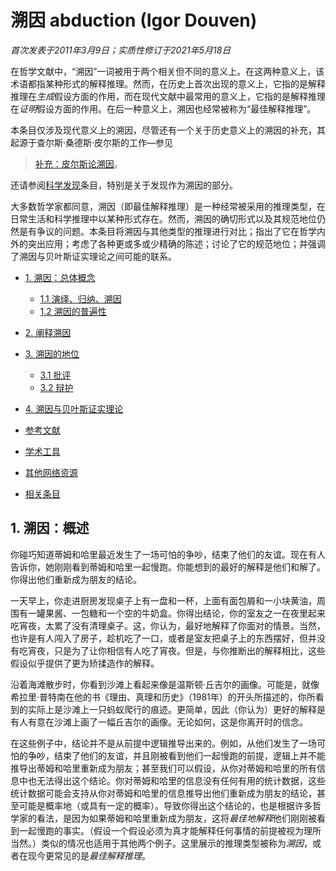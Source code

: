 # 溯因 abduction (Igor Douven)

*首次发表于2011年3月9日；实质性修订于2021年5月18日*

在哲学文献中，“溯因”一词被用于两个相关但不同的意义上。在这两种意义上，该术语都指某种形式的解释推理。然而，在历史上首次出现的意义上，它指的是解释推理在*生成*假设方面的作用，而在现代文献中最常用的意义上，它指的是解释推理在*证明*假设方面的作用。在后一种意义上，溯因也经常被称为“最佳解释推理”。

本条目仅涉及现代意义上的溯因，尽管还有一个关于历史意义上的溯因的补充，其起源于查尔斯·桑德斯·皮尔斯的工作—参见

> [补充：皮尔斯论溯因](https://plato.stanford.edu/entries/abduction/peirce.html)。

还请参阅[科学发现](https://plato.stanford.edu/entries/scientific-discovery/index.html#DiscAbdu)条目，特别是关于发现作为溯因的部分。

大多数哲学家都同意，溯因（即最佳解释推理）是一种经常被采用的推理类型，在日常生活和科学推理中以某种形式存在。然而，溯因的确切形式以及其规范地位仍然是有争议的问题。本条目将溯因与其他类型的推理进行对比；指出了它在哲学内外的突出应用；考虑了各种更或多或少精确的陈述；讨论了它的规范地位；并强调了溯因与贝叶斯证实理论之间可能的联系。

* [1. 溯因：总体概念](https://plato.stanford.edu/entries/abduction/#AbdGenIde)

  * [1.1 演绎、归纳、溯因](https://plato.stanford.edu/entries/abduction/#DedIndAbd)
  * [1.2 溯因的普遍性](https://plato.stanford.edu/entries/abduction/#UbiAbd)
* [2. 阐释溯因](https://plato.stanford.edu/entries/abduction/#ExpAbd)
* [3. 溯因的地位](https://plato.stanford.edu/entries/abduction/#StaAbd)

  * [3.1 批评](https://plato.stanford.edu/entries/abduction/#Cri)
  * [3.2 辩护](https://plato.stanford.edu/entries/abduction/#Def)
* [4. 溯因与贝叶斯证实理论](https://plato.stanford.edu/entries/abduction/#AbdVerBayConThe)
* [参考文献](https://plato.stanford.edu/entries/abduction/#Bib)
* [学术工具](https://plato.stanford.edu/entries/abduction/#Aca)
* [其他网络资源](https://plato.stanford.edu/entries/abduction/#Oth)
* [相关条目](https://plato.stanford.edu/entries/abduction/#Rel)

## 1. 溯因：概述

你碰巧知道蒂姆和哈里最近发生了一场可怕的争吵，结束了他们的友谊。现在有人告诉你，她刚刚看到蒂姆和哈里一起慢跑。你能想到的最好的解释是他们和解了。你得出他们重新成为朋友的结论。

一天早上，你走进厨房发现桌子上有一盘和一杯，上面有面包屑和一小块黄油，周围有一罐果酱、一包糖和一个空的牛奶盒。你得出结论，你的室友之一在夜里起来吃宵夜，太累了没有清理桌子。这，你认为，最好地解释了你面对的情景。当然，也许是有人闯入了房子，趁机吃了一口，或者是室友把桌子上的东西摆好，但并没有吃宵夜，只是为了让你相信有人吃了宵夜。但是，与你推断出的解释相比，这些假设似乎提供了更为矫揉造作的解释。

沿着海滩散步时，你看到沙滩上看起来像是温斯顿·丘吉尔的画像。可能是，就像希拉里·普特南在他的书《理由、真理和历史》（1981年）的开头所描述的，你所看到的实际上是沙滩上一只蚂蚁爬行的痕迹。更简单，因此（你认为）更好的解释是有人有意在沙滩上画了一幅丘吉尔的画像。无论如何，这是你离开时的信念。

在这些例子中，结论并不是从前提中逻辑推导出来的。例如，从他们发生了一场可怕的争吵，结束了他们的友谊，并且刚被看到他们一起慢跑的前提，逻辑上并不能推导出蒂姆和哈里重新成为朋友；甚至我们可以假设，从你对蒂姆和哈里的所有信息中也无法得出这个结论。你对蒂姆和哈里的信息没有任何有用的统计数据，这些统计数据可能会支持从你对蒂姆和哈里的信息推导出他们重新成为朋友的结论，甚至可能是概率地（或具有一定的概率）。导致你得出这个结论的，也是根据许多哲学家的看法，是因为如果蒂姆和哈里重新成为朋友，这将*最佳地解释*他们刚刚被看到一起慢跑的事实。（假设一个假设必须为真才能解释任何事情的前提被视为理所当然。）类似的情况也适用于其他两个例子。这里展示的推理类型被称为*溯因*，或者在现今更常见的是*最佳解释推理*。
